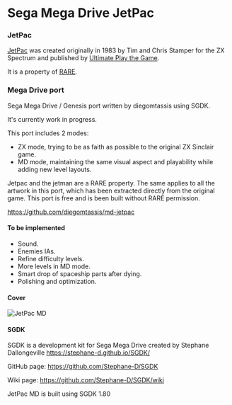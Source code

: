 # Sega Mega Drive JetPac

### JetPac

[JetPac](https://en.wikipedia.org/wiki/Jetpac) was created originally in 1983 by Tim and Chris Stamper for the ZX Spectrum and published by [Ultimate Play the Game](https://en.wikipedia.org/wiki/Ultimate_Play_the_Game).

It is a property of [RARE](https://en.wikipedia.org/wiki/Rare_(company)).


### Mega Drive port

Sega Mega Drive / Genesis port written by diegomtassis using SGDK.

It's currently work in progress.

This port includes 2 modes:
* ZX mode, trying to be as faith as possible to the original ZX Sinclair game.
* MD mode, maintaining the same visual aspect and playability while adding new level layouts.

Jetpac and the jetman are a RARE property. The same applies to all the artwork in this port, which has been extracted directly from the original game. This port is free and is been built without RARE permission.

https://github.com/diegomtassis/md-jetpac


#### To be implemented
* Sound.
* Enemies IAs.
* Refine difficulty levels.
* More levels in MD mode.
* Smart drop of spaceship parts after dying.
* Polishing and optimization.


#### Cover

![JetPac MD](res/cover/Jetpac_MD.png?raw=true "Cover")


#### SGDK

SGDK is a development kit for Sega Mega Drive created by Stephane Dallongeville
https://stephane-d.github.io/SGDK/

GitHub page: https://github.com/Stephane-D/SGDK

Wiki page: https://github.com/Stephane-D/SGDK/wiki

JetPac MD is built using SGDK 1.80
